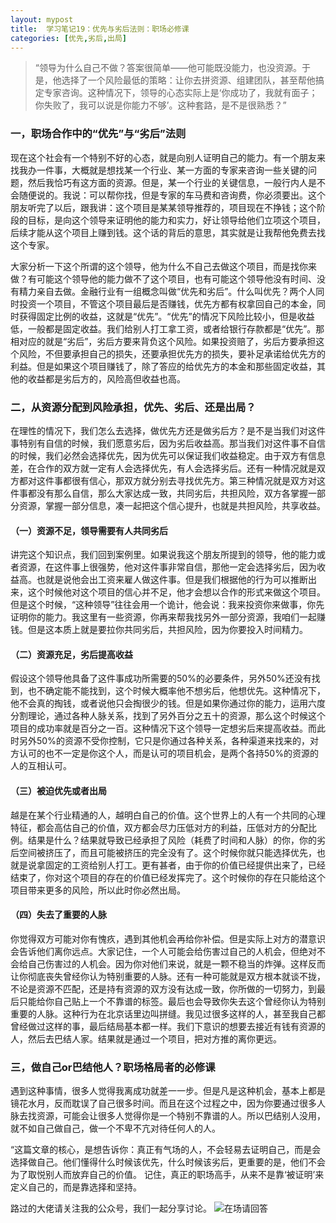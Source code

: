 ```yaml
---
layout: mypost
title:  学习笔记19：优先与劣后法则：职场必修课
categories: [优先,劣后,出局]
---
```


>“领导为什么自己不做？答案很简单——他可能既没能力，也没资源。于是，他选择了一个风险最低的策略：让你去拼资源、组建团队，甚至帮他搞定专家咨询。这种情况下，领导的心态实际上是‘你成功了，我就有面子；你失败了，我可以说是你能力不够’。这种套路，是不是很熟悉？”

### 一，职场合作中的“优先”与“劣后”法则

现在这个社会有一个特别不好的心态，就是向别人证明自己的能力。有一个朋友来找我办一件事，大概就是想找某一个行业、某一方面的专家来咨询一些关键的问题，然后我恰巧有这方面的资源。但是，某一个行业的关键信息，一般行内人是不会随便说的。我说：可以帮你找，但是专家的车马费和咨询费，你必须要出。这个朋友听完了以后，跟我讲：这个项目是某某领导推荐的，项目现在不挣钱；这个阶段的目标，是向这个领导来证明他的能力和实力，好让领导给他们立项这个项目，后续才能从这个项目上赚到钱。这个话的背后的意思，其实就是让我帮他免费去找这个专家。

大家分析一下这个所谓的这个领导，他为什么不自己去做这个项目，而是找你来做？有可能这个领导他的能力做不了这个项目，也有可能这个领导他没有时间、没有精力亲自去做。金融行业有一组概念叫做“优先和劣后”。什么叫优先？两个人同时投资一个项目，不管这个项目最后是否赚钱，优先方都有权拿回自己的本金，同时获得固定比例的收益，这就是“优先”。“优先”的情况下风险比较小，但是收益低，一般都是固定收益。我们给别人打工拿工资，或者给银行存款都是“优先”。那相对应的就是“劣后”，劣后方要来背负这个风险。如果投资赔了，劣后方要承担这个风险，不但要承担自己的损失，还要承担优先方的损失，要补足承诺给优先方的利益。但是如果这个项目赚钱了，除了答应的给优先方的本金和那些固定收益，其他的收益都是劣后方的，风险高但收益也高。

### 二，从资源分配到风险承担，优先、劣后、还是出局？
在理性的情况下，我们怎么去选择，做优先方还是做劣后方？是不是当我们对这件事特别有自信的时候，我们愿意劣后，因为劣后收益高。那当我们对这件事不自信的时候，我们必然会选择优先，因为优先可以保证我们收益稳定。由于双方有信息差，在合作的双方就一定有人会选择优先，有人会选择劣后。还有一种情况就是双方都对这件事都很有信心，那双方就分别去寻找优先方。第三种情况就是双方对这件事都没有那么自信，那么大家达成一致，共同劣后，共担风险，双方各掌握一部分资源，掌握一部分信息，凑一起把这个信心提升，也就是共担风险，共享收益。

#### （一）资源不足，领导需要有人共同劣后

讲完这个知识点，我们回到案例里。如果说我这个朋友所提到的领导，他的能力或者资源，在这件事上很强势，他对这件事非常自信，那他一定会选择劣后，因为收益高。也就是说他会出工资来雇人做这件事。但是我们根据他的行为可以推断出来，这个时候他对这个项目的信心并不足，他才会想以合作的形式来做这个项目。但是这个时候，“这种领导”往往会用一个诡计，他会说：我来投资你来做事，你先证明你的能力。我这里有一些资源，你再来帮我找另外一部分资源，我咱们一起赚钱。但是这本质上就是要拉你共同劣后，共担风险，因为你要投入时间精力。

#### （二）资源充足，劣后提高收益
假设这个领导他具备了这件事成功所需要的50%的必要条件，另外50%还没有找到，也不确定能不能找到，这个时候大概率他不想劣后，他想优先。这种情况下，他不会真的掏钱，或者说他只会掏很少的钱。但是如果你通过你的能力，运用六度分割理论，通过各种人脉关系，找到了另外百分之五十的资源，那么这个时候这个项目的成功率就是百分之一百。这种情况下这个领导一定想劣后来提高收益。而此时另外50%的资源不受你控制，它只是你通过各种关系，各种渠道来找来的，对方认可的也不一定是你这个人，而是认可的项目机会，是两个各持50%的资源的人的互相认可。

#### （三）被迫优先或者出局
越是在某个行业精通的人，越明白自己的价值。这个世界上的人有一个共同的心理特征，都会高估自己的价值，双方都会尽力压低对方的利益，压低对方的分配比例。结果是什么？结果就导致已经承担了风险（耗费了时间和人脉）的你，你的劣后空间被挤压了，而且可能被挤压的完全没有了。这个时候你就只能选择优先，也就是说拿固定的工资给别人打工。更有甚者，由于你的价值已经提供出来了，已经结束了，你对这个项目的存在的价值已经发挥完了。这个时候你的存在只能给这个项目带来更多的风险，所以此时你必然出局。

#### （四）失去了重要的人脉
你觉得双方可能对你有愧疚，遇到其他机会再给你补偿。但是实际上对方的潜意识会告诉他们离你远点。大家记住，一个人可能会给伤害过自己的人机会，但绝对不会给自己伤害过的人机会。因为你对他们来说，就是一颗不稳当的炸弹。这样反而让你彻底丧失曾经你认为特别重要的人脉。还有一种可能就是双方根本就谈不拢，不论是资源不匹配，还是持有资源的双方没有达成一致，你所做的一切努力，到最后只能给你自己贴上一个不靠谱的标签。最后也会导致你失去这个曾经你认为特别重要的人脉。这种行为在北京话里边叫拼缝。我见过很多这样的人，甚至我自己都曾经做过这样的事，最后结局基本都一样。我们下意识的想要去接近有钱有资源的人，然后去巴结人家。结果就是通过一个项目，把对方推的离你更远。

### 三，做自己or巴结他人？职场格局者的必修课

遇到这种事情，很多人觉得我离成功就差一一步。但是凡是这种机会，基本上都是镜花水月，反而耽误了自己很多时间。而且在这个过程之中，因为你要通过很多人脉去找资源，可能会让很多人觉得你是一个特别不靠谱的人。所以巴结别人没用，就不如自己做自己，做一个不卑不亢对待任何人的人。

“这篇文章的核心，是想告诉你：真正有气场的人，不会轻易去证明自己，而是会选择做自己。他们懂得什么时候该优先，什么时候该劣后，更重要的是，他们不会为了取悦别人而放弃自己的价值。
       记住，真正的职场高手，从来不是靠‘被证明’来定义自己的，而是靠选择和坚持。

路过的大佬请关注我的公众号，我们一起分享讨论。
![在场请回答](https://i.ooxx.ooo/i/YTYzZ.jpg)
